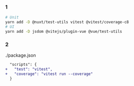 ### 1

```sh
# Unit
yarn add -D @nuxt/test-utils vitest @vitest/coverage-c8
# UI
yarn add -D jsdom @vitejs/plugin-vue @vue/test-utils
```

### 2

./package.json

```diff
  "scripts": {
+   "test": "vitest",
+   "coverage": "vitest run --coverage"
  }
```
